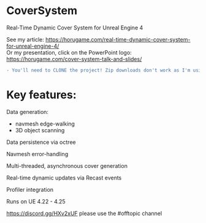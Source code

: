 # CoverSystem
Real-Time Dynamic Cover System for Unreal Engine 4

See my article: https://horugame.com/real-time-dynamic-cover-system-for-unreal-engine-4/
<br/>Or my presentation, click on the PowerPoint logo: https://horugame.com/cover-system-talk-and-slides/

```diff
- You'll need to CLONE the project! Zip downloads don't work as I'm using git-lfs for storing binary files.
```

Key features:
=================================

Data generation:
- navmesh edge-walking
- 3D object scanning
    
Data persistence via octree

Navmesh error-handling
 
Multi-threaded, asynchronous cover generation

Real-time dynamic updates via Recast events

Profiler integration

Runs on UE 4.22 - 4.25

https://discord.gg/HXv2xUF please use the #offtopic channel
